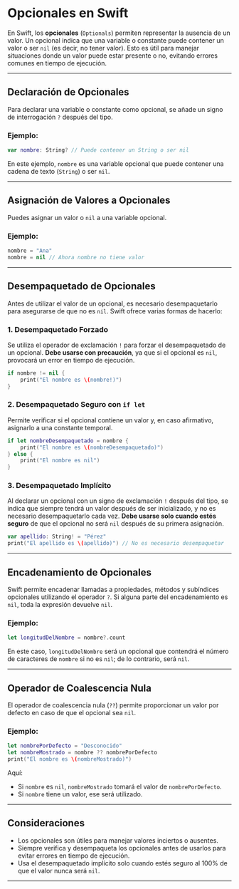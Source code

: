 # Opcionales en Swift

En Swift, los **opcionales** (`Optionals`) permiten representar la ausencia de un valor. Un opcional indica que una variable o constante puede contener un valor o ser `nil` (es decir, no tener valor). Esto es útil para manejar situaciones donde un valor puede estar presente o no, evitando errores comunes en tiempo de ejecución.

---

## Declaración de Opcionales

Para declarar una variable o constante como opcional, se añade un signo de interrogación `?` después del tipo.

### Ejemplo:

```swift
var nombre: String? // Puede contener un String o ser nil
```

En este ejemplo, `nombre` es una variable opcional que puede contener una cadena de texto (`String`) o ser `nil`.

---

## Asignación de Valores a Opcionales

Puedes asignar un valor o `nil` a una variable opcional.

### Ejemplo:

```swift
nombre = "Ana"
nombre = nil // Ahora nombre no tiene valor
```

---

## Desempaquetado de Opcionales

Antes de utilizar el valor de un opcional, es necesario desempaquetarlo para asegurarse de que no es `nil`. Swift ofrece varias formas de hacerlo:

### 1. Desempaquetado Forzado

Se utiliza el operador de exclamación `!` para forzar el desempaquetado de un opcional. **Debe usarse con precaución**, ya que si el opcional es `nil`, provocará un error en tiempo de ejecución.

```swift
if nombre != nil {
    print("El nombre es \(nombre!)")
}
```

### 2. Desempaquetado Seguro con `if let`

Permite verificar si el opcional contiene un valor y, en caso afirmativo, asignarlo a una constante temporal.

```swift
if let nombreDesempaquetado = nombre {
    print("El nombre es \(nombreDesempaquetado)")
} else {
    print("El nombre es nil")
}
```

### 3. Desempaquetado Implícito

Al declarar un opcional con un signo de exclamación `!` después del tipo, se indica que siempre tendrá un valor después de ser inicializado, y no es necesario desempaquetarlo cada vez. **Debe usarse solo cuando estés seguro** de que el opcional no será `nil` después de su primera asignación.

```swift
var apellido: String! = "Pérez"
print("El apellido es \(apellido)") // No es necesario desempaquetar
```

---

## Encadenamiento de Opcionales

Swift permite encadenar llamadas a propiedades, métodos y subíndices opcionales utilizando el operador `?`. Si alguna parte del encadenamiento es `nil`, toda la expresión devuelve `nil`.

### Ejemplo:

```swift
let longitudDelNombre = nombre?.count
```

En este caso, `longitudDelNombre` será un opcional que contendrá el número de caracteres de `nombre` si no es `nil`; de lo contrario, será `nil`.

---

## Operador de Coalescencia Nula

El operador de coalescencia nula (`??`) permite proporcionar un valor por defecto en caso de que el opcional sea `nil`.

### Ejemplo:

```swift
let nombrePorDefecto = "Desconocido"
let nombreMostrado = nombre ?? nombrePorDefecto
print("El nombre es \(nombreMostrado)")
```

Aquí:
- Si `nombre` es `nil`, `nombreMostrado` tomará el valor de `nombrePorDefecto`.
- Si `nombre` tiene un valor, ese será utilizado.

---

## Consideraciones

- Los opcionales son útiles para manejar valores inciertos o ausentes.
- Siempre verifica y desempaqueta los opcionales antes de usarlos para evitar errores en tiempo de ejecución.
- Usa el desempaquetado implícito solo cuando estés seguro al 100% de que el valor nunca será `nil`.

---
